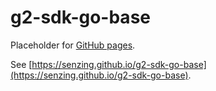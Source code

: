 # g2-sdk-go-base

Placeholder for [GitHub pages](https://pages.github.com/).

See [https://senzing.github.io/g2-sdk-go-base](https://senzing.github.io/g2-sdk-go-base).
